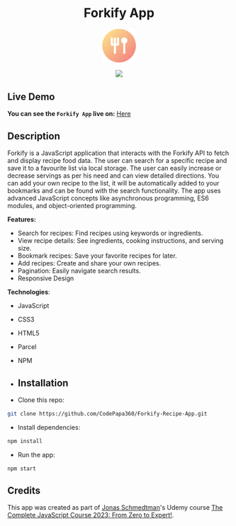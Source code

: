 <h1 align="center">Forkify App</h1>
<p align="center">
    <img src="./src/img/favicon.png" alt="Logo" width="15%" height="auto">
 </p>

<p align="center">
  <img src="https://user-images.githubusercontent.com/112414082/210066803-89a9c1c5-d318-4f81-8508-520f39545e84.png" style="height: 600px; margin: 0 auto"/>
</p>

 ## Live Demo
**You can see the `Forkify App` live on:** [Here](https://forkify-natik.netlify.app/)

## Description
Forkify is a JavaScript application that interacts with the Forkify API to fetch and display recipe food data. 
The user can search for a specific recipe and save it to a favourite list via local storage. 
The user can easily increase or decrease servings as per his need and can view detailed directions. 
You can add your own recipe to the list, it will be automatically added to your bookmarks and can be found with the search functionality.
The app uses advanced JavaScript concepts like asynchronous programming, ES6 modules, and object-oriented programming.

**Features:**
- Search for recipes: Find recipes using keywords or ingredients.
- View recipe details: See ingredients, cooking instructions, and serving size.
- Bookmark recipes: Save your favorite recipes for later.
- Add recipes: Create and share your own recipes.
- Pagination: Easily navigate search results.
- Responsive Design

**Technologies**:
- JavaScript
- CSS3
- HTML5
- Parcel
- NPM

- ## Installation

- Clone this repo:

```sh
git clone https://github.com/CodePapa360/Forkify-Recipe-App.git
```

- Install dependencies:

```sh
npm install
```

- Run the app:

```sh
npm start
```

## Credits

This app was created as part of [Jonas Schmedtman](https://twitter.com/jonasschmedtman)'s Udemy course [The Complete JavaScript Course 2023: From Zero to Expert!](https://www.udemy.com/course/the-complete-javascript-course/).
